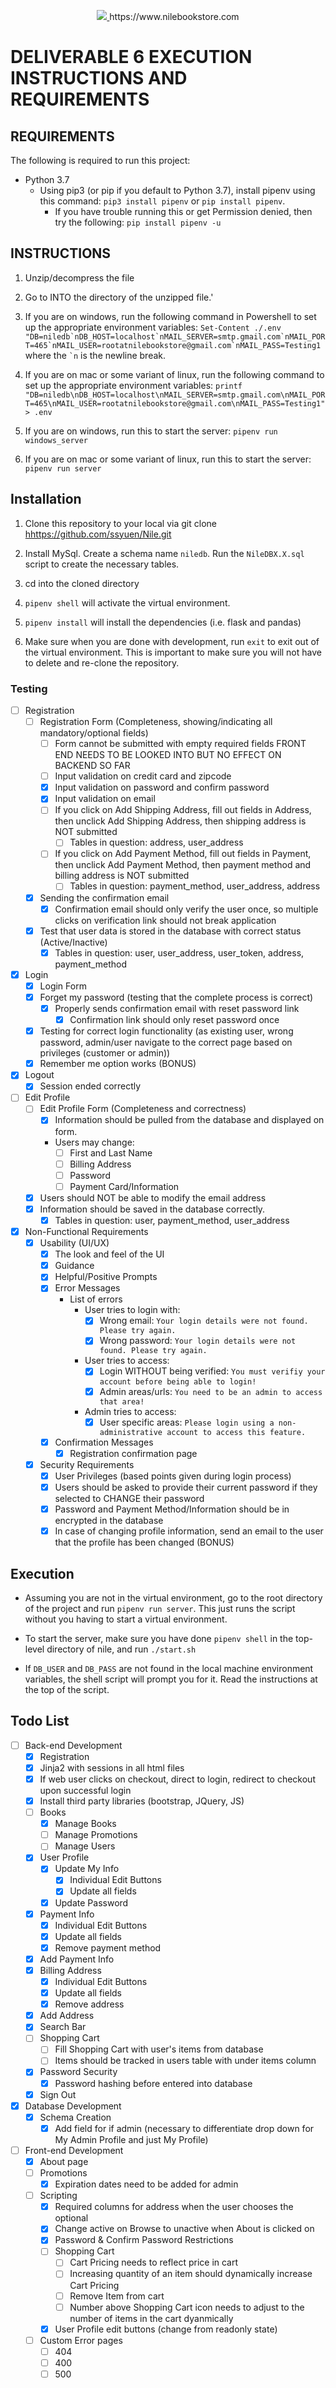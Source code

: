 <p align="center">
  <a href="https://www.nilebookstore.com" target="_blank">
    <img src="static/images/Misc/Nile Dark Text Rectangular.png">
  </a>
  https://www.nilebookstore.com
</p>

# DELIVERABLE 6 EXECUTION INSTRUCTIONS AND REQUIREMENTS

## REQUIREMENTS

The following is required to run this project:

- Python 3.7
  - Using pip3 (or pip if you default to Python 3.7), install pipenv using this command: `pip3 install pipenv` or `pip install pipenv`.
    - If you have trouble running this or get Permission denied, then try the following: `pip install pipenv -u`

## INSTRUCTIONS

1. Unzip/decompress the file

2. Go to INTO the directory of the unzipped file.'

3. If you are on windows, run the following command in Powershell to set up the appropriate environment variables:
``Set-Content ./.env "DB=niledb`nDB_HOST=localhost`nMAIL_SERVER=smtp.gmail.com`nMAIL_PORT=465`nMAIL_USER=rootatnilebookstore@gmail.com`nMAIL_PASS=Testing1``
where the `` `n `` is the newline break.

4. If you are on mac or some variant of linux, run the following command to set up the appropriate environment variables:
`printf "DB=niledb\nDB_HOST=localhost\nMAIL_SERVER=smtp.gmail.com\nMAIL_PORT=465\nMAIL_USER=rootatnilebookstore@gmail.com\nMAIL_PASS=Testing1" > .env`

5. If you are on windows, run this to start the server: `pipenv run windows_server`

6. If you are on mac or some variant of linux, run this to start the server: `pipenv run server`

## Installation

1. Clone this repository to your local via git clone <hhttps://github.com/ssyuen/Nile.git>

2. Install MySql. Create a schema name `niledb`. Run the `NileDBX.X.sql` script to create the necessary tables.

3. cd into the cloned directory

4. `pipenv shell` will activate the virtual environment.

5. `pipenv install` will install the dependencies (i.e. flask and pandas)

6. Make sure when you are done with development, run `exit` to exit out of the virtual environment.
This is important to make sure you will not have to delete and re-clone the repository.

### Testing

- [ ] Registration
  - [ ] Registration Form (Completeness, showing/indicating all mandatory/optional fields)
    - [ ] Form cannot be submitted with empty required fields FRONT END NEEDS TO BE LOOKED INTO BUT NO EFFECT ON BACKEND SO FAR
    - [ ] Input validation on credit card and zipcode
    - [x] Input validation on password and confirm password
    - [x] Input validation on email
    - [ ] If you click on Add Shipping Address, fill out fields in Address, then unclick Add Shipping Address, then shipping address is NOT submitted
      - [ ] Tables in question: address,  user_address
    - [ ] If you click on Add Payment Method, fill out fields in Payment, then unclick Add Payment Method, then payment method and billing address is NOT submitted
      - [ ] Tables in question: payment_method, user_address, address
  - [x] Sending the confirmation email
    - [x] Confirmation email should only verify the user once, so multiple clicks on verification link should not break application
  - [x] Test that user data is stored in the database with correct status (Active/Inactive)
    - [x] Tables in question: user, user_address, user_token, address, payment_method
- [x] Login
  - [x] Login Form
  - [x] Forget my password (testing that the complete process is correct)
    - [x] Properly sends confirmation email with reset password link
      - [x] Confirmation link should only reset password once
  - [x] Testing for correct login functionality (as existing user, wrong password, admin/user navigate to the correct page based on privileges (customer or admin))
  - [x] Remember me option works (BONUS)
- [x] Logout
  - [x] Session ended correctly
- [ ] Edit Profile
  - [ ] Edit Profile Form (Completeness and correctness)
    - [x] Information should be pulled from the database and displayed on form.
    - Users may change:
      - [ ] First and Last Name
      - [ ] Billing Address
      - [ ] Password
      - [ ] Payment Card/Information
  - [x] Users should NOT be able to modify the email address
  - [x] Information should be saved in the database correctly.
    - [x] Tables in question: user, payment_method, user_address
- [x] Non-Functional Requirements
  - [x] Usability (UI/UX)
    - [x] The look and feel of the UI
    - [x] Guidance
    - [x] Helpful/Positive Prompts
    - [x] Error Messages
      - List of errors
        - User tries to login with:
          - [x] Wrong email: `Your login details were not found. Please try again.`
          - [x] Wrong password: `Your login details were not found. Please try again.`
        - User tries to access:
          - [x] Login WITHOUT being verified: `You must verifiy your account before being able to login!`
          - [x] Admin areas/urls: `You need to be an admin to access that area!`
        - Admin tries to access:
          - [x] User specific areas: `Please login using a non-administrative account to access this feature.`
    - [x] Confirmation Messages
      - [x] Registration confirmation page
  - [x] Security Requirements
    - [x] User Privileges (based points given during login process)
    - [x] Users should be asked to provide their current password if they selected to CHANGE their password
    - [x] Password and Payment Method/Information should be in encrypted in the database
    - [x] In case of changing profile information, send an email to the user that the profile has been changed (BONUS)

## Execution

- Assuming you are not in the virtual environment, go to the root directory of the project and run `pipenv run server`. This just runs the script without you having to start a virtual environment.

- To start the server, make sure you have done `pipenv shell` in the top-level directory of nile, and run `./start.sh`
- If `DB_USER` and `DB_PASS` are not found in the local machine environment variables, the shell script will prompt you
for it. Read the instructions at the top of the script.

## Todo List

- [ ] Back-end Development
  - [x] Registration
  - [x] Jinja2 with sessions in all html files
  - [x] If web user clicks on checkout, direct to login, redirect to checkout upon successful login
  - [x] Install third party libraries (bootstrap, JQuery, JS)
  - [ ] Books
    - [x] Manage Books
    - [ ] Manage Promotions
    - [ ] Manage Users
  - [x] User Profile
    - [x] Update My Info
      - [x] Individual Edit Buttons
      - [x] Update all fields
    - [x] Update Password
  - [x] Payment Info
    - [x] Individual Edit Buttons
    - [x] Update all fields
    - [x] Remove payment method
  - [x] Add Payment Info
  - [x] Billing Address
    - [x] Individual Edit Buttons
    - [x] Update all fields
    - [x] Remove address
  - [x] Add Address
  - [x] Search Bar
  - [ ] Shopping Cart
    - [ ] Fill Shopping Cart with user's items from database
    - [ ] Items should be tracked in users table with under items column
  - [x] Password Security
    - [x] Password hashing before entered into database
  - [x] Sign Out
- [x] Database Development
  - [x] Schema Creation
    - [x] Add field for if admin (necessary to differentiate drop down for My Admin Profile and just My Profile)
- [ ] Front-end Development
  - [x] About page
  - [ ] Promotions
    - [x] Expiration dates need to be added for admin
  - [ ] Scripting
    - [x] Required columns for address when the user chooses the optional
    - [x] Change active on Browse to unactive when About is clicked on
    - [x] Password & Confirm Password Restrictions
    - [ ] Shopping Cart
      - [ ] Cart Pricing needs to reflect price in cart
      - [ ] Increasing quantity of an item should dynamically increase Cart Pricing
      - [ ] Remove Item from cart
      - [ ] Number above Shopping Cart icon needs to adjust to the number of items in the cart dyanmically
    - [x] User Profile edit buttons (change from readonly state)
  - [ ] Custom Error pages
    - [ ] 404
    - [ ] 400
    - [ ] 500
